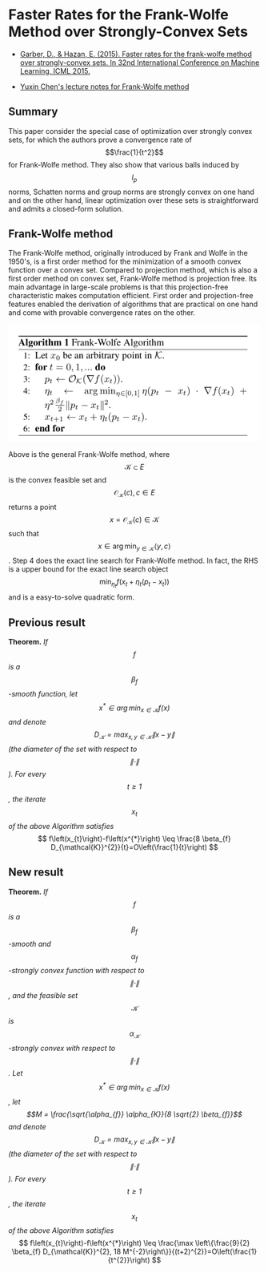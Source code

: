 # Faster Rates for the Frank-Wolfe Method over Strongly-Convex Sets

- [Garber, D., & Hazan, E. (2015). Faster rates for the frank-wolfe method over strongly-convex sets. In 32nd International Conference on Machine Learning, ICML 2015.](http://proceedings.mlr.press/v37/garbera15-supp.pdf)

- [Yuxin Chen's lecture notes for Frank-Wolfe method](http://www.princeton.edu/~yc5/ele522_optimization/lectures/grad_descent_constrained.pdf)

## Summary

This paper consider the special case of optimization over strongly convex sets, for which the authors prove a convergence rate of $$\frac{1}{t^2}$$ for Frank-Wolfe method. They also show that various balls induced by $$l_p$$ norms, Schatten norms and group norms are strongly convex on one hand and on the other hand, linear optimization over these sets is straightforward and admits a closed-form solution.

## Frank-Wolfe method

The Frank-Wolfe method, originally introduced by Frank and Wolfe in the 1950's, is a first order method for the minimization of a smooth convex function over a convex set. Compared to projection method, which is also a first order method on convex set, Frank-Wolfe method is projection free. Its main advantage in large-scale problems is that this projection-free characteristic makes computation efficient. First order and projection-free features enabled the derivation of algorithms that are practical on one hand and come with provable convergence rates on the other.

![Frank-Wolfe Algorithm](./pic/Frank-Wolfe.png)

Above is the general Frank-Wolfe method, where $$\mathcal{K} \subset E$$ is the convex feasible set and $$\mathcal{O}_{\mathcal{K}}(c), c \in E$$ returns a point $$x=\mathcal{O}_{\mathcal{K}}(c) \in \mathcal{K}$$ such that $$x \in \arg \min _{y \in \mathcal{K}} \langle y, c \rangle$$. Step 4 does the exact line search for Frank-Wolfe method. In fact, the RHS is a upper bound for the exact line search object $$\min_{\eta_t} f(x_{t}+\eta_{t}\left(p_{t}-x_{t}\right))$$ and is a easy-to-solve quadratic form.

## Previous result

**Theorem.** *If $$f$$ is a $$\beta_f$$-smooth function, let $$x^{*} \in \arg \min _{x \in \mathcal{K}} f(x)$$ and denote $$D_{\mathcal{K}} = \max _{x, y \in \mathcal{K}}\|x-y\|$$  (the diameter of the set with respect to $$\|\cdot\|$$). For every $$t \geq 1$$, the iterate $$x_t$$ of the above Algorithm satisfies*
$$
f\left(x_{t}\right)-f\left(x^{*}\right) \leq \frac{8 \beta_{f} D_{\mathcal{K}}^{2}}{t}=O\left(\frac{1}{t}\right)
$$

## New result

**Theorem.** *If $$f$$ is a $$\beta_f$$-smooth and $$\alpha_f$$-strongly convex function with respect to $$\|\cdot\|$$, and the feasible set $$\mathcal{K}$$ is $$\alpha_{\mathcal{K}}$$-strongly convex with respect to $$\|\cdot\|$$. Let $$x^{*} \in \arg \min _{x \in \mathcal{K}} f(x)$$, let $$M = \frac{\sqrt{\alpha_{f}} \alpha_{K}}{8 \sqrt{2} \beta_{f}}$$ and denote $$D_{\mathcal{K}} = \max _{x, y \in \mathcal{K}}\|x-y\|$$  (the diameter of the set with respect to $$\|\cdot\|$$). For every $$t \geq 1$$, the iterate $$x_t$$ of the above Algorithm satisfies*
$$
f\left(x_{t}\right)-f\left(x^{*}\right) \leq \frac{\max \left\{\frac{9}{2} \beta_{f} D_{\mathcal{K}}^{2}, 18 M^{-2}\right\}}{(t+2)^{2}}=O\left(\frac{1}{t^{2}}\right)
$$


